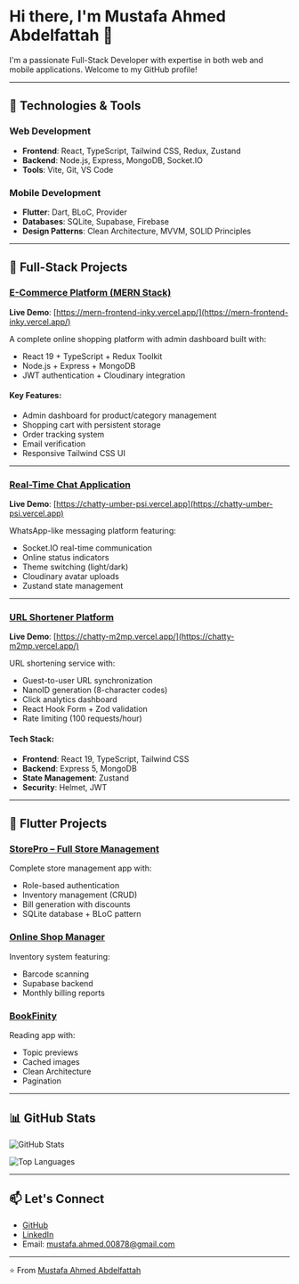 # Hi there, I'm Mustafa Ahmed Abdelfattah 👋

I'm a passionate Full-Stack Developer with expertise in both web and mobile applications. Welcome to my GitHub profile!

---

## 🔧 Technologies & Tools

### Web Development
- **Frontend**: React, TypeScript, Tailwind CSS, Redux, Zustand
- **Backend**: Node.js, Express, MongoDB, Socket.IO
- **Tools**: Vite, Git, VS Code

### Mobile Development
- **Flutter**: Dart, BLoC, Provider
- **Databases**: SQLite, Supabase, Firebase
- **Design Patterns**: Clean Architecture, MVVM, SOLID Principles

---

## 🚀 Full-Stack Projects

### [E-Commerce Platform (MERN Stack)](https://github.com/mustafa-ahmed-009/mern_ecommerce)
**Live Demo**: [https://mern-frontend-inky.vercel.app/](https://mern-frontend-inky.vercel.app/)

A complete online shopping platform with admin dashboard built with:
- React 19 + TypeScript + Redux Toolkit
- Node.js + Express + MongoDB
- JWT authentication + Cloudinary integration

#### Key Features:
- Admin dashboard for product/category management
- Shopping cart with persistent storage
- Order tracking system
- Email verification
- Responsive Tailwind CSS UI

---

### [Real-Time Chat Application](https://github.com/mustafa-ahmed-009/chatty)
**Live Demo**: [https://chatty-umber-psi.vercel.app](https://chatty-umber-psi.vercel.app)

WhatsApp-like messaging platform featuring:
- Socket.IO real-time communication
- Online status indicators
- Theme switching (light/dark)
- Cloudinary avatar uploads
- Zustand state management

---

### [URL Shortener Platform](https://github.com/mustafa-ahmed-009/url-shortener)
**Live Demo**: [https://chatty-m2mp.vercel.app/](https://chatty-m2mp.vercel.app/)

URL shortening service with:
- Guest-to-user URL synchronization
- NanoID generation (8-character codes)
- Click analytics dashboard
- React Hook Form + Zod validation
- Rate limiting (100 requests/hour)

#### Tech Stack:
- **Frontend**: React 19, TypeScript, Tailwind CSS
- **Backend**: Express 5, MongoDB
- **State Management**: Zustand
- **Security**: Helmet, JWT

---

## 📱 Flutter Projects

### [StorePro – Full Store Management](https://github.com/mustafa-ahmed-009/StorePro)
Complete store management app with:
- Role-based authentication
- Inventory management (CRUD)
- Bill generation with discounts
- SQLite database + BLoC pattern

### [Online Shop Manager](https://github.com/mustafa-ahmed-009/omran_tex_shop_manager)
Inventory system featuring:
- Barcode scanning
- Supabase backend
- Monthly billing reports

### [BookFinity](https://github.com/mustafa-ahmed-009/BookFinity)
Reading app with:
- Topic previews
- Cached images
- Clean Architecture
- Pagination

---

## 📊 GitHub Stats

![GitHub Stats](https://github-readme-stats.vercel.app/api?username=mustafa-ahmed-009&show_icons=true&theme=radical)

![Top Languages](https://github-readme-stats.vercel.app/api/top-langs/?username=mustafa-ahmed-009&layout=compact&theme=radical)

---

## 📫 Let's Connect

- [GitHub](https://github.com/mustafa-ahmed-009)
- [LinkedIn](https://www.linkedin.com/in/mustafa-ahmed-0084262a3/)
- Email: mustafa.ahmed.00878@gmail.com

---

⭐️ From [Mustafa Ahmed Abdelfattah](https://github.com/mustafa-ahmed-009)
